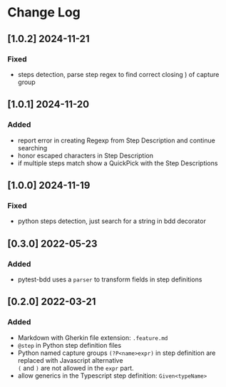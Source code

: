 # Change Log

## [1.0.2] 2024-11-21
### Fixed
- steps detection, parse step regex to find correct closing ) of capture group

## [1.0.1] 2024-11-20
### Added
- report error in creating Regexp from Step Description and continue searching
- honor escaped characters in Step Description
- if multiple steps match show a QuickPick with the Step Descriptions

## [1.0.0] 2024-11-19
### Fixed
- python steps detection, just search for a string in bdd decorator

## [0.3.0] 2022-05-23
### Added
- pytest-bdd uses a `parser` to transform fields in step definitions

## [0.2.0] 2022-03-21
### Added
- Markdown with Gherkin file extension: `.feature.md`
- `@step` in Python step definition files
- Python named capture groups `(?P<name>expr)` in step definition are replaced with Javascript alternative  
  `(` and `)` are not allowed in the `expr` part.
- allow generics in the Typescript step definition: `Given<typeName>`

